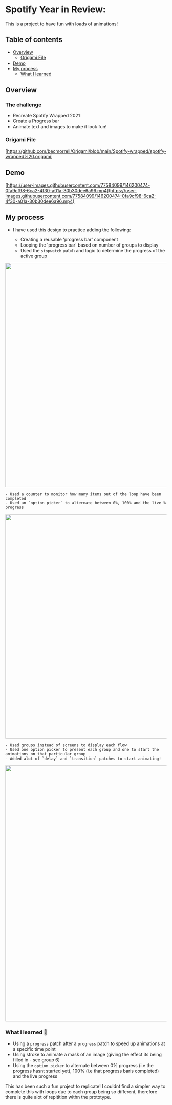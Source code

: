 # Spotify Year in Review: 

This is a project to have fun with loads of animations!

## Table of contents

- [Overview](#overview)
  - [Origami File](#Origami-File)
- [Demo](#Demo)
- [My process](#my-process)
  - [What I learned](#what-i-learned)


## Overview

### The challenge

- Recreate Spotify Wrapped 2021
- Create a Progress bar 
- Animate text and images to make it look fun! 

### Origami File 

[https://github.com/becmorrell/Origami/blob/main/Spotify-wrapped/spotify-wrapped%20.origami]

## Demo 

[https://user-images.githubusercontent.com/77584099/146200474-0fa9cf98-6ca2-4f30-a01a-30b30dee6a96.mp4](https://user-images.githubusercontent.com/77584099/146200474-0fa9cf98-6ca2-4f30-a01a-30b30dee6a96.mp4)

## My process

- I have used this design to practice adding the following:

    - Creating a reusable 'progress bar' component 
    - Looping the 'progress bar' based on number of groups to display
    - Used the `stopwatch` patch and logic to determine the progress of the active group

<img src="https://user-images.githubusercontent.com/77584099/146184116-af281b80-2103-4e1b-90a1-54cf7571d201.png" width="700px">

 
    - Used a counter to monitor how many items out of the loop have been completed 
    - Used an `option picker` to alternate between 0%, 100% and the live % progress
    
<img src="https://user-images.githubusercontent.com/77584099/146184285-24d509df-664e-46aa-8a0e-b097d7325955.png" width="700px">


    - Used groups instead of screens to display each flow 
    - Used one option picker to present each group and one to start the animations on that particular group 
    - Added alot of `delay` and `transition` patches to start animating! 

<img src="https://user-images.githubusercontent.com/77584099/146184384-9ae5ae75-68eb-47d6-a885-90737a4c2a0e.png" width="800px">


### What I learned 🧠

- Using a `progress` patch after a `progress` patch to speed up animations at a specific time point
- Using stroke to animate a mask of an image (giving the effect its being filled in - see group 6)
- Using the `option picker` to alternate between 0% progress (i.e the progress hasnt started yet), 100% (i.e that progress baris completed) and the live progress

This has been such a fun project to replicate! I couldnt find a simpler way to complete this with loops due to each group being so different, therefore there is quite alot of repitition withn the prototype.
